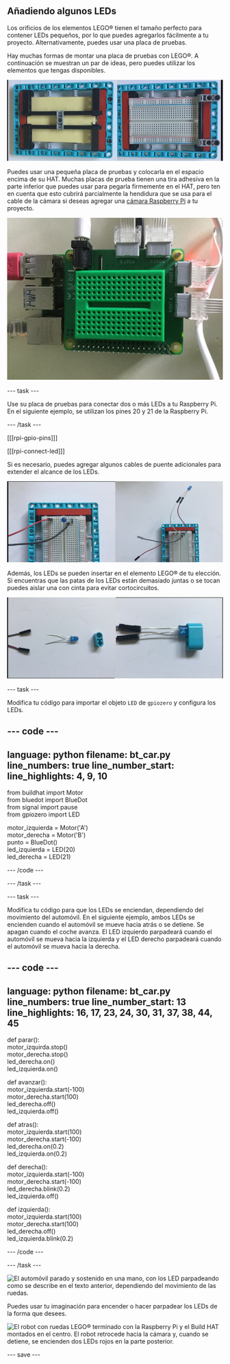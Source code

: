 ## Añadiendo algunos LEDs

Los orificios de los elementos LEGO® tienen el tamaño perfecto para contener LEDs pequeños, por lo que puedes agregarlos fácilmente a tu proyecto. Alternativamente, puedes usar una placa de pruebas.

Hay muchas formas de montar una placa de pruebas con LEGO®. A continuación se muestran un par de ideas, pero puedes utilizar los elementos que tengas disponibles.

![Una foto de una placa de pruebas de tamaño medio montada en una placa LEGO®. Está soportada por vigas LEGO® por debajo y luego intercalada en un marco a los lados para mantener libre la superficie superior donde se conectan los componentes.](images/big-breadboard.png)

Puedes usar una pequeña placa de pruebas y colocarla en el espacio encima de su HAT. Muchas placas de prueba tienen una tira adhesiva en la parte inferior que puedes usar para pegarla firmemente en el HAT, pero ten en cuenta que esto cubrirá parcialmente la hendidura que se usa para el cable de la cámara si deseas agregar una [cámara Raspberry Pi](https://projects.raspberrypi.org/en/projects/getting-started-with-picamera) a tu proyecto.

![Una foto de una placa de pruebas mini verde encima del Build HAT. Encaja bien, pero cubre la hendidura de la cámara, que está al lado del conector de barril del HAT.](images/breadboard_on_hat.jpg)

--- task ---

Use su placa de pruebas para conectar dos o más LEDs a tu Raspberry Pi. En el siguiente ejemplo, se utilizan los pines 20 y 21 de la Raspberry Pi.

--- /task ---

[[[rpi-gpio-pins]]]

[[[rpi-connect-led]]]

Si es necesario, puedes agregar algunos cables de puente adicionales para extender el alcance de los LEDs.

![Dos fotos de LEDs conectados a una placa de pruebas. A la izquierda, el LED está pegado en la placa de pruebas; a la derecha, se conecta mediante cables de puente.](images/legtolegs2.png)

Además, los LEDs se pueden insertar en el elemento LEGO® de tu elección. Si encuentras que las patas de los LEDs están demasiado juntas o se tocan puedes aislar una con cinta para evitar cortocircuitos.

![Una foto de un LED insertado en un elemento de viga LEGO®.](images/ledsinlego.png)

--- task ---

Modifica tu código para importar el objeto `LED` de `gpiozero` y configura los LEDs.

--- code ---
---
language: python filename: bt_car.py line_numbers: true line_number_start:
line_highlights: 4, 9, 10
---

from buildhat import Motor    
from bluedot import BlueDot    
from signal import pause     
from gpiozero import LED

motor_izquierda = Motor('A')     
motor_derecha = Motor('B')     
punto = BlueDot()     
led_izquierda = LED(20)     
led_derecha = LED(21)

--- /code ---

--- /task ---


--- task ---

Modifica tu código para que los LEDs se enciendan, dependiendo del movimiento del automóvil. En el siguiente ejemplo, ambos LEDs se encienden cuando el automóvil se mueve hacia atrás o se detiene. Se apagan cuando el coche avanza. El LED izquierdo parpadeará cuando el automóvil se mueva hacia la izquierda y el LED derecho parpadeará cuando el automóvil se mueva hacia la derecha.

--- code ---
---
language: python filename: bt_car.py line_numbers: true line_number_start: 13
line_highlights: 16, 17, 23, 24, 30, 31, 37, 38, 44, 45
---

def parar():    
motor_izquirda.stop()     
motor_derecha.stop()    
led_derecha.on()     
led_izquierda.on()


def avanzar():    
motor_izquierda.start(-100)    
motor_derecha.start(100)    
led_derecha.off()    
led_izquierda.off()


def atras():    
motor_izquierda.start(100)    
motor_derecha.start(-100)    
led_derecha.on(0.2)    
led_izquierda.on(0.2)


def derecha():    
motor_izquierda.start(-100)    
motor_derecha.start(-100)    
led_derecha.blink(0.2)    
led_izquierda.off()


def izquierda():    
motor_izquierda.start(100)    
motor_derecha.start(100)    
led_derecha.off()     
led_izquierda.blink(0.2)

--- /code ---

--- /task ---

![El automóvil parado y sostenido en una mano, con los LED parpadeando como se describe en el texto anterior, dependiendo del movimiento de las ruedas.](images/led_indicators.gif)

Puedes usar tu imaginación para encender o hacer parpadear los LEDs de la forma que desees.

![El robot con ruedas LEGO® terminado con la Raspberry Pi y el Build HAT montados en el centro. El robot retrocede hacia la cámara y, cuando se detiene, se encienden dos LEDs rojos en la parte posterior.](images/brake_lights.gif)

--- save ---
